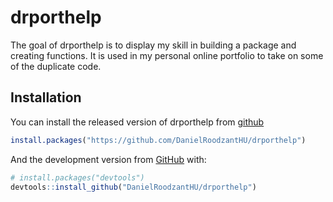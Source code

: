 
<!-- README.md is generated from README.Rmd. Please edit that file -->

# drporthelp

<!-- badges: start -->
<!-- badges: end -->

The goal of drporthelp is to display my skill in building a package and
creating functions. It is used in my personal online portfolio to take
on some of the duplicate code.

## Installation

You can install the released version of drporthelp from
[github](https://github.com/DanielRoodzantHU/drporthelp)

``` r
install.packages("https://github.com/DanielRoodzantHU/drporthelp")
```

And the development version from [GitHub](https://github.com/) with:

``` r
# install.packages("devtools")
devtools::install_github("DanielRoodzantHU/drporthelp")
```
